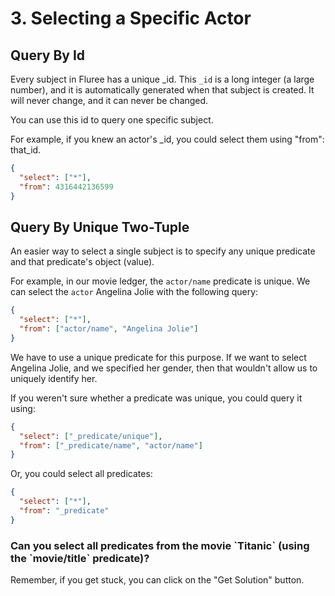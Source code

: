 # 3. Selecting a Specific Actor

## Query By Id

Every subject in Fluree has a unique _id. This `_id` is a long integer (a large number), and it is automatically generated when that subject is created. It will never change, and it can never be changed.

You can use this id to query one specific subject.

For example, if you knew an actor's _id, you could select them using "from": that_id.

```json
{
  "select": ["*"],
  "from": 4316442136599
}
```

## Query By Unique Two-Tuple

An easier way to select a single subject is to specify any unique predicate and that predicate's object (value).

For example, in our movie ledger, the `actor/name` predicate is unique. We can select the `actor` Angelina Jolie with the following query:

```json
{
  "select": ["*"],
  "from": ["actor/name", "Angelina Jolie"]
}
```

We have to use a unique predicate for this purpose. If we want to select Angelina Jolie, and we specified her gender, then that wouldn't allow us to uniquely identify her.

If you weren't sure whether a predicate was unique, you could query it using:

```json
{
  "select": ["_predicate/unique"],
  "from": ["_predicate/name", "actor/name"]
}
```

Or, you could select all predicates:

```json
{
  "select": ["*"],
  "from": "_predicate"
}
```

<div class="challenge">
<h3>Can you select all predicates from the movie `Titanic` (using the `movie/title` predicate)?</h3>
<p>Remember, if you get stuck, you can click on the "Get Solution" button. </p>
</div>
